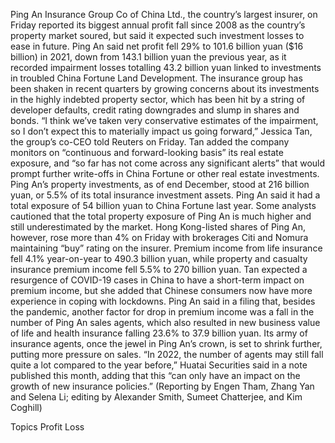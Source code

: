 Ping An Insurance Group Co of China Ltd., the country’s largest insurer, on Friday reported its biggest annual profit fall since 2008 as the country’s property market soured, but said it expected such investment losses to ease in future.
Ping An said net profit fell 29% to 101.6 billion yuan ($16 billion) in 2021, down from 143.1 billion yuan the previous year, as it recorded impairment losses totalling 43.2 billion yuan linked to investments in troubled China Fortune Land Development.
The insurance group has been shaken in recent quarters by growing concerns about its investments in the highly indebted property sector, which has been hit by a string of developer defaults, credit rating downgrades and slump in shares and bonds.
“I think we’ve taken very conservative estimates of the impairment, so I don’t expect this to materially impact us going forward,” Jessica Tan, the group’s co-CEO told Reuters on Friday.
Tan added the company monitors on “continuous and forward-looking basis” its real estate exposure, and “so far has not come across any significant alerts” that would prompt further write-offs in China Fortune or other real estate investments.
Ping An’s property investments, as of end December, stood at 216 billion yuan, or 5.5% of its total insurance investment assets.
Ping An said it had a total exposure of 54 billion yuan to China Fortune last year. Some analysts cautioned that the total property exposure of Ping An is much higher and still underestimated by the market.
Hong Kong-listed shares of Ping An, however, rose more than 4% on Friday with brokerages Citi and Nomura maintaining “buy” rating on the insurer.
Premium income from life insurance fell 4.1% year-on-year to 490.3 billion yuan, while property and casualty insurance premium income fell 5.5% to 270 billion yuan.
Tan expected a resurgence of COVID-19 cases in China to have a short-term impact on premium income, but she added that Chinese consumers now have more experience in coping with lockdowns.
Ping An said in a filing that, besides the pandemic, another factor for drop in premium income was a fall in the number of Ping An sales agents, which also resulted in new business value of life and health insurance falling 23.6% to 37.9 billion yuan.
Its army of insurance agents, once the jewel in Ping An’s crown, is set to shrink further, putting more pressure on sales.
“In 2022, the number of agents may still fall quite a lot compared to the year before,” Huatai Securities said in a note published this month, adding that this “can only have an impact on the growth of new insurance policies.”
(Reporting by Engen Tham, Zhang Yan and Selena Li; editing by Alexander Smith, Sumeet Chatterjee, and Kim Coghill)

Topics
Profit Loss
